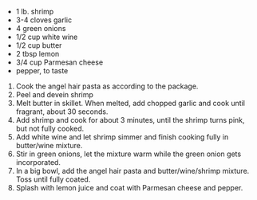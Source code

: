 * 1 lb. shrimp
* 3-4 cloves garlic
* 4 green onions
* 1/2 cup white wine
* 1/2 cup butter
* 2 tbsp lemon
* 3/4 cup Parmesan cheese
* pepper, to taste

1. Cook the angel hair pasta as according to the package.
2. Peel and devein shrimp
3. Melt butter in skillet.  When melted, add chopped garlic and cook until fragrant, about 30 seconds.
4. Add shrimp and cook for about 3 minutes, until the shrimp turns pink, but not fully cooked.
5. Add white wine and let shrimp simmer and finish cooking fully in butter/wine mixture.
6. Stir in green onions, let the mixture warm while the green onion gets incorporated.
7. In a big bowl, add the angel hair pasta and butter/wine/shrimp mixture.  Toss until fully coated.
8. Splash with lemon juice and coat with Parmesan cheese and pepper.